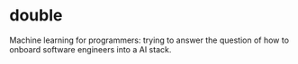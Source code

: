 # double
Machine learning for programmers: trying to answer the question of how to onboard software engineers into a AI stack.
